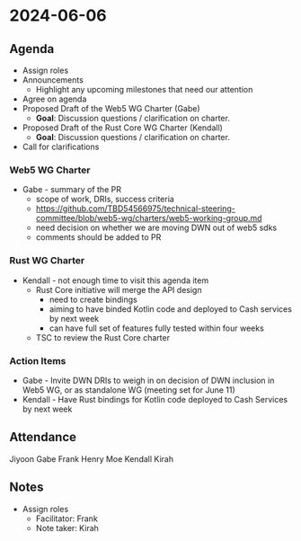 # 2024-06-06

## Agenda

- Assign roles
- Announcements
  - Highlight any upcoming milestones that need our attention
- Agree on agenda
- Proposed Draft of the Web5 WG Charter (Gabe)
  - **Goal**: Discussion questions / clarification on charter.
- Proposed Draft of the Rust Core WG Charter (Kendall)
  - **Goal**: Discussion questions / clarification on charter.
- Call for clarifications

### Web5 WG Charter
- Gabe - summary of the PR
    - scope of work, DRIs, success criteria
    - https://github.com/TBD54566975/technical-steering-committee/blob/web5-wg/charters/web5-working-group.md
    - need decision on whether we are moving DWN out of web5 sdks
    - comments should be added to PR

### Rust WG Charter
- Kendall - not enough time to visit this agenda item
    - Rust Core initiative will merge the API design
        - need to create bindings
        - aiming to have binded Kotlin code and deployed to Cash services by next week
        - can have full set of features fully tested within four weeks
    - TSC to review the Rust Core charter

### Action Items
- Gabe - Invite DWN DRIs to weigh in on decision of DWN inclusion in Web5 WG, or as standalone WG (meeting set for June 11)
- Kendall - Have Rust bindings for Kotlin code deployed to Cash Services by next week

## Attendance
Jiyoon
Gabe
Frank
Henry
Moe
Kendall
Kirah

## Notes

- Assign roles
  - Facilitator: Frank
  - Note taker: Kirah